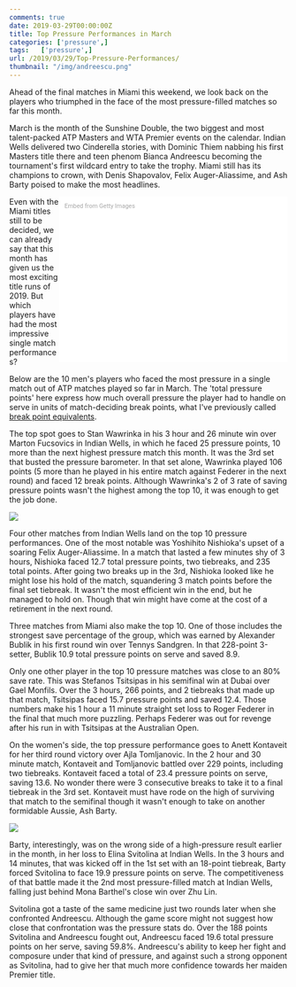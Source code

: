 ```yaml
---
comments: true
date: 2019-03-29T00:00:00Z
title: Top Pressure Performances in March
categories: ['pressure',]
tags:   ['pressure',]
url: /2019/03/29/Top-Pressure-Performances/
thumbnail: "/img/andreescu.png"
---
```


Ahead of the final matches in Miami this weekend, we look back on the players who triumphed in the face of the most pressure-filled matches so far this month.

<!--more-->

March is the month of the Sunshine Double, the two biggest and most talent-packed ATP Masters and WTA Premier events on the calendar. Indian Wells delivered two Cinderella stories, with Dominic Thiem nabbing his first Masters title there and teen phenom Bianca Andreescu becoming the tournament's first wildcard entry to take the trophy. Miami still has its champions to crown, with Denis Shapovalov, Felix Auger-Aliassime, and Ash Barty poised to make the most headlines.

<div class="getty embed image" style="background-color:#fff;display:inline-block;font-family:Roboto,sans-serif;color:#a7a7a7;font-size:11px;width:100%;max-width:394px;float:right;padding:2%;"><div style="padding:0;margin:0;text-align:left;"><a href="http://www.gettyimages.com.au/detail/1137649893" target="_blank" style="color:#a7a7a7;text-decoration:none;font-weight:normal !important;border:none;display:inline-block;">Embed from Getty Images</a></div><div style="overflow:hidden;position:relative;height:0;padding:67.171715% 0 0 0;width:100%;"><iframe src="//embed.gettyimages.com/embed/1137649893?et=I3V6Gr5hQq5JxqB0h3WUCw&tld=com.au&sig=eHvEjsU5s4MXj6DOHw5kMq7Hbk-Md8Ifp4FB1Hx-97w=&caption=true&ver=1" scrolling="no" frameborder="0" width="594" height="399" style="display:inline-block;position:absolute;top:0;left:0;width:100%;height:100%;margin:0;"></iframe></div></div>

Even with the Miami titles still to be decided, we can already say that this month has given us the most exciting title runs of 2019. But which players have had the most impressive single match performances?

Below are the 10 men's players who faced the most pressure in a single match out of ATP matches played so far in March. The 'total pressure points' here express how much overall pressure the player had to handle on serve in units of match-deciding break points, what I've previously called [break point equivalents](http://on-the-t.com/2019/01/29/break-point-units/).

The top spot goes to Stan Wawrinka in his 3 hour and 26 minute win over Marton Fucsovics in Indian Wells, in which he faced 25 pressure points, 10 more than the next highest pressure match this month. It was the 3rd set that busted the pressure barometer. In that set alone, Wawrinka played 106 points (5 more than he played in his entire match against Federer in the next round) and faced 12 break points. Although Wawrinka's 2 of 3 rate of saving pressure points wasn't the highest among the top 10, it was enough to get the job done.

<div>
<img src="/img/bpes_march_atp.png" />
</div>

Four other matches from Indian Wells land on the top 10 pressure performances. One of the most notable was Yoshihito Nishioka's upset of a soaring Felix Auger-Aliassime. In a match that lasted a few minutes shy of 3 hours, Nishioka faced 12.7 total pressure points, two tiebreaks, and 235 total points. After going two breaks up in the 3rd, Nishioka looked like he might lose his hold of the match, squandering 3 match points before the final set tiebreak. It wasn't the most efficient win in the end, but he managed to hold on. Though that win might have come at the cost of a retirement in the next round.

Three matches from Miami also make the top 10. One of those includes the strongest save percentage of the group, which was earned by Alexander Bublik in his first round win over Tennys Sandgren. In that 228-point 3-setter, Bublik 10.9 total pressure points on serve and saved 8.9. 

Only one other player in the top 10 pressure matches was close to an 80% save rate. This was Stefanos Tsitsipas in his semifinal win at Dubai over Gael Monfils. Over the 3 hours, 266 points, and 2 tiebreaks that made up that match, Tsitsipas faced 15.7 pressure points and saved 12.4. Those numbers make his 1 hour a 11 minute straight set loss to Roger Federer in the final that much more puzzling. Perhaps Federer was out for revenge after his run in with Tsitsipas at the Australian Open. 


On the women's side, the top pressure performance goes to Anett Kontaveit for her third round victory over Ajla Tomljanovic. In the 2 hour and 30 minute match, Kontaveit and Tomljanovic battled over 229 points, including two tiebreaks. Kontaveit faced a total of 23.4 pressure points on serve, saving 13.6. No wonder there were 3 consecutive breaks to take it to a final tiebreak in the 3rd set. Kontaveit must have rode on the high of surviving that match to the semifinal though it wasn't enough to take on another formidable Aussie, Ash Barty.

<div>
<img src="/img/bpes_march_wta.png" />
</div>

Barty, interestingly, was on the wrong side of a high-pressure result earlier in the month, in her loss to Elina Svitolina at Indian Wells. In the 3 hours and 14 minutes, that was kicked off in the 1st set with an 18-point tiebreak, Barty forced Svitolina to face 19.9 pressure points on serve. The competitiveness of that battle made it the 2nd most pressure-filled match at Indian Wells, falling just behind Mona Barthel's close win over Zhu Lin.

Svitolina got a taste of the same medicine just two rounds later when she confronted Andreescu. Although the game score might not suggest how close that confrontation was the pressure stats do. Over the 188 points Svitolina and Andreescu fought out, Andreescu faced 19.6 total pressure points on her serve, saving 59.8%. Andreescu's ability to keep her fight and composure under that kind of pressure, and against such a strong opponent as Svitolina, had to give her that much more confidence towards her maiden Premier title.

